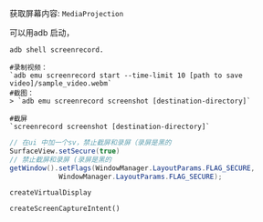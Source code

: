 获取屏幕内容: `MediaProjection`  



可以用adb 启动，



`adb shell screenrecord.`  

```
#录制视频：
`adb emu screenrecord start --time-limit 10 [path to save video]/sample_video.webm`  
#截图：  
> `adb emu screenrecord screenshot [destination-directory]`
```

```
#截屏
`screenrecord screenshot [destination-directory]`
```



```java
// 在ui 中加一个sv，禁止截屏和录屏（录屏是黑的
SurfaceView.setSecure(true)   
// 禁止截屏和录屏 (录屏是黑的
getWindow().setFlags(WindowManager.LayoutParams.FLAG_SECURE,
            WindowManager.LayoutParams.FLAG_SECURE);
```

`createVirtualDisplay`  

`createScreenCaptureIntent()`  

